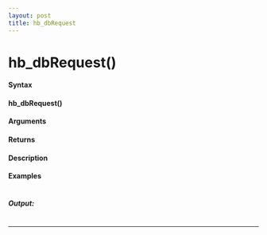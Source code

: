 ```yaml
---
layout: post
title: hb_dbRequest
---
```


# hb_dbRequest()


#### Syntax

#### hb_dbRequest()

#### Arguments

#### Returns

#### Description

#### Examples

```

```

##### Output:

```

```

---